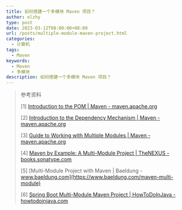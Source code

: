 ```yaml
---
title: 如何搭建一个多模块 Maven 项目？
author: olzhy
type: post
date: 2023-03-12T08:00:00+08:00
url: /posts/multiple-module-maven-project.html
categories:
  - 计算机
tags:
  - Maven
keywords:
  - Maven
  - 多模块
description: 如何搭建一个多模块 Maven 项目？
---
```


> 参考资料
>
> [1] [Introduction to the POM | Maven - maven.apache.org](https://maven.apache.org/guides/introduction/introduction-to-the-pom.html)
>
> [2] [Introduction to the Dependency Mechanism | Maven - maven.apache.org](https://maven.apache.org/guides/introduction/introduction-to-dependency-mechanism.html)
>
> [3] [Guide to Working with Multiple Modules | Maven - maven.apache.org](https://maven.apache.org/guides/mini/guide-multiple-modules.html)
>
> [4] [Maven by Example: A Multi-Module Project | TheNEXUS - books.sonatype.com](https://books.sonatype.com/mvnex-book/reference/multimodule.html)
>
> [5] [Multi-Module Project with Maven | Baeldung - www.baeldung.com](https://www.baeldung.com/maven-multi-module)
>
> [6] [Spring Boot Multi-Module Maven Project | HowToDoInJava - howtodoinjava.com](https://howtodoinjava.com/spring-boot2/sb-multi-module-maven-project/)
